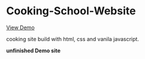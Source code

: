 # Cooking-School-Website

[View Demo](https://ofonna-n.github.io/Cooking-School-Website/index.html)

cooking site build with html, css and vanila javascript.

**unfinished Demo site**
